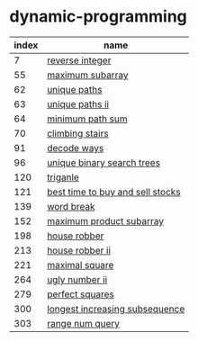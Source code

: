 # dynamic-programming

| index | name |
|---|---|
|7| [reverse integer](7.reverse_integer.go)|
|55| [maximum subarray](55.maximum_subarray.go)|
|62| [unique paths](62.unique_paths.go)|
|63| [unique paths ii](63.unique_paths_ii.go)|
|64| [minimum path sum](64.minimum_path_sum.go)|
|70| [climbing stairs](70.climbing_stairs.go)|
|91| [decode ways](91.decode_ways.go)|
|96| [unique binary search trees](96.unique_binary_search_trees.go)|
|120| [triganle](120.triganle.go)|
|121| [best time to buy and sell stocks](121.best_time_to_buy_and_sell_stocks.go)|
|139| [word break](139.word_break.go)|
|152| [maximum product subarray](152.maximum_product_subarray.go)|
|198| [house robber](198.house_robber.go)|
|213| [house robber ii](213.house_robber_ii.go)|
|221| [maximal square](221.maximal_square.go)|
|264| [ugly number ii](264.ugly_number_ii.go)|
|279| [perfect squares](279.perfect_squares.go)|
|300| [longest increasing subsequence](300.longest_increasing_subsequence.go)|
|303| [range num query](303.range_num_query.go)|
